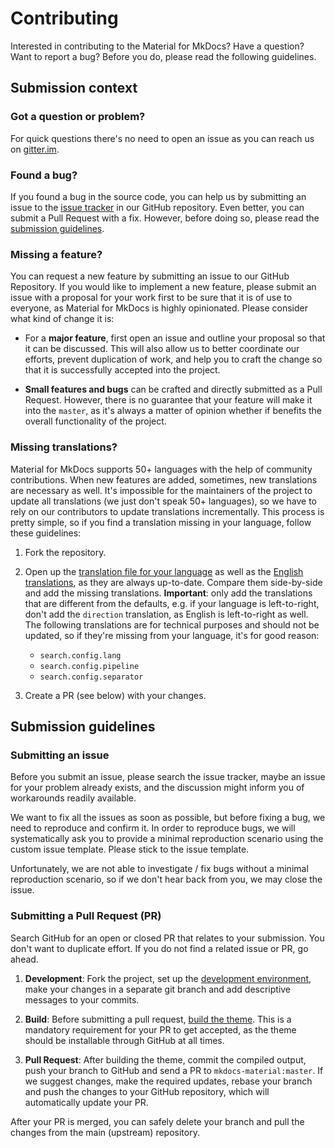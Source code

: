 # Contributing

Interested in contributing to the Material for MkDocs? Have a question? Want to report a bug? Before you do, please read the following guidelines.

## Submission context

### Got a question or problem?

For quick questions there's no need to open an issue as you can reach us on
[gitter.im].

  [gitter.im]: https://gitter.im/squidfunk/mkdocs-material

### Found a bug?

If you found a bug in the source code, you can help us by submitting an issue
to the [issue tracker] in our GitHub repository. Even better, you can submit
a Pull Request with a fix. However, before doing so, please read the
[submission guidelines].

  [issue tracker]: https://github.com/squidfunk/mkdocs-material/issues
  [submission guidelines]: #submission-guidelines

### Missing a feature?

You can request a new feature by submitting an issue to our GitHub Repository.
If you would like to implement a new feature, please submit an issue with a
proposal for your work first to be sure that it is of use to everyone, as
Material for MkDocs is highly opinionated. Please consider what kind of change
it is:

* For a **major feature**, first open an issue and outline your proposal so
  that it can be discussed. This will also allow us to better coordinate our
  efforts, prevent duplication of work, and help you to craft the change so
  that it is successfully accepted into the project.

* **Small features and bugs** can be crafted and directly submitted as a Pull
  Request. However, there is no guarantee that your feature will make it into
  the `master`, as it's always a matter of opinion whether if benefits the
  overall functionality of the project.

### Missing translations?

Material for MkDocs supports 50+ languages with the help of community
contributions. When new features are added, sometimes, new translations are
necessary as well. It's impossible for the maintainers of the project to update
all translations (we just don't speak 50+ languages), so we have to rely on
our contributors to update translations incrementally. This process is pretty
simple, so if you find a translation missing in your language, follow these
guidelines:

1.  Fork the repository.

2.  Open up the [translation file for your language] as well as the
    [English translations], as they are always up-to-date. Compare them
    side-by-side and add the missing translations. __Important__: only add the
    translations that are different from the defaults, e.g. if your language
    is left-to-right, don't add the `direction` translation, as English is
    left-to-right as well. The following translations are for technical
    purposes and should not be updated, so if they're missing from your
    language, it's for good reason:

    - `search.config.lang`
    - `search.config.pipeline`
    - `search.config.separator`

3.  Create a PR (see below) with your changes.

  [translation file for your language]: https://github.com/squidfunk/mkdocs-material/tree/master/src/partials/languages
  [English translations]: https://github.com/squidfunk/mkdocs-material/tree/master/src/partials/languages/en.html

## Submission guidelines

### Submitting an issue

Before you submit an issue, please search the issue tracker, maybe an issue for
your problem already exists, and the discussion might inform you of workarounds
readily available.

We want to fix all the issues as soon as possible, but before fixing a bug, we
need to reproduce and confirm it. In order to reproduce bugs, we will
systematically ask you to provide a minimal reproduction scenario using the
custom issue template. Please stick to the issue template.

Unfortunately, we are not able to investigate / fix bugs without a minimal
reproduction scenario, so if we don't hear back from you, we may close the issue.

### Submitting a Pull Request (PR)

Search GitHub for an open or closed PR that relates to your submission. You
don't want to duplicate effort. If you do not find a related issue or PR,
go ahead.

1.  **Development**: Fork the project, set up the [development environment],
    make your changes in a separate git branch and add descriptive messages to
    your commits.

2.  **Build**: Before submitting a pull request, [build the theme]. This is
    a mandatory requirement for your PR to get accepted, as the theme should be installable through GitHub at
    all times.

3.  **Pull Request**: After building the theme, commit the compiled output,
    push your branch to GitHub and send a PR to `mkdocs-material:master`. If we
    suggest changes, make the required updates, rebase your branch and push the
    changes to your GitHub repository, which will automatically update your PR.

After your PR is merged, you can safely delete your branch and pull the changes
from the main (upstream) repository.

  [development environment]: https://squidfunk.github.io/mkdocs-material/customization/#environment-setup
  [build the theme]: https://squidfunk.github.io/mkdocs-material/customization/#building-the-theme
